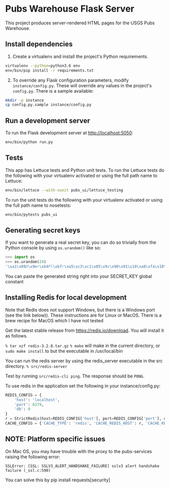 # Pubs Warehouse Flask Server

This project produces server-rendered HTML pages for the USGS Pubs Warehouse.

## Install dependencies

1. Create a virtualenv and install the project's Python requirements.

```bash
virtualenv --python=python3.6 env
env/bin/pip install -r requirements.txt
```

2. To override any Flask configuration parameters, modify `instance/config.py`.
These will override any values in the project's `config.py`. There is a sample
available:

```bash
mkdir -p instance
cp config.py.sample instance/config.py
```

## Run a development server

To run the Flask development server at
[http://localhost:5050](http://localhost:5050):

```bash
env/bin/python run.py
```

## Tests

This app has Lettuce tests and Python unit tests. To run the Lettuce tests do the following with your virtualenv activated or using the full path name to Lettuce:

```bash
env/bin/lettuce --with-xunit pubs_ui/lettuce_testing
```

To run the unit tests do the following with your virtualenv activated or using the full path name to nosetests:

```bash
env/bin/pytests pubs_ui
```

## Generating secret keys
If you want to generate a real secret key, you can do so trivially from the Python console by using `os.urandom()` like so:

```python
>>> import os
>>> os.urandom(24)
'\xa1\x89D\x9e+\xb4Pl\xbfr\xa5\xc3\xc1\x05\x9c\x90\x91\x10\xa8\xfa\x10\xe7r\x9e'

```
You can paste the generated string right into your SECRET_KEY global constant

## Installing Redis for local development
Note that Redis does not support Windows, but there is a Windows port (see the link below)). These instructions
are for Linux or MacOS. There is a brew recipe for MacOS which I have not tested

Get the latest stable release from https://redis.io/download. You will install it as follows.

`% tar xzf redis-3.2.8.tar.gz`
`% make` will make in the current directory, or `sudo make install` to but the executable in /usr/local/bin

You can run the redis server by using the redis_server executable in the src directory.
`% src/redis-server`

Test by running `src/redis-cli ping`. The response should be `PONG`.

To use redis in the application set the following in your instance/config.py:
```python
REDIS_CONFIG = {
    'host': 'localhost',
    'port': 6379,
    'db': 0
}
r = StrictRedis(host=REDIS_CONFIG['host'], port=REDIS_CONFIG['port'], db=REDIS_CONFIG['db'])
CACHE_CONFIG = {'CACHE_TYPE': 'redis', 'CACHE_REDIS_HOST': r, 'CACHE_KEY_PREFIX': 'pubs_http'}
```


## NOTE: Platform specific issues
On Mac OS, you may have trouble with the proxy to the pubs-services raising the following error:
```
SSLError: [SSL: SSLV3_ALERT_HANDSHAKE_FAILURE] sslv3 alert handshake failure (_ssl.c:590)
```
You can solve this by pip install requests[security] 
